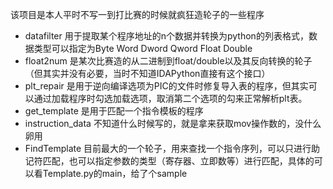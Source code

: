 该项目是本人平时不写一到打比赛的时候就疯狂造轮子的一些程序

* datafilter   用于提取某个程序地址的n个数据并转换为python的列表格式，数据类型可以指定为Byte Word Dword Qword Float Double
* float2num   是某次比赛造的从二进制到float/double以及其反向转换的轮子（但其实并没有必要，当时不知道IDAPython直接有这个接口）
* plt_repair   是用于逆向编译选项为PIC的文件时修复导入表的程序，但其实可以通过加载程序时勾选加载选项，取消第二个选项的勾来正常解析plt表。
* get_template   是用于匹配一个指令模板的程序
* instruction_data   不知道什么时候写的，就是拿来获取mov操作数的，没什么卵用
* FindTemplate   目前最大的一个轮子，用来查找一个指令序列，可以只进行助记符匹配，也可以指定参数的类型（寄存器、立即数等）进行匹配，具体的可以看Template.py的main，给了个sample

